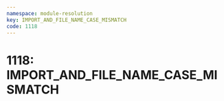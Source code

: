 ```yaml
---
namespace: module-resolution
key: IMPORT_AND_FILE_NAME_CASE_MISMATCH
code: 1118
---
```


# 1118: IMPORT_AND_FILE_NAME_CASE_MISMATCH
